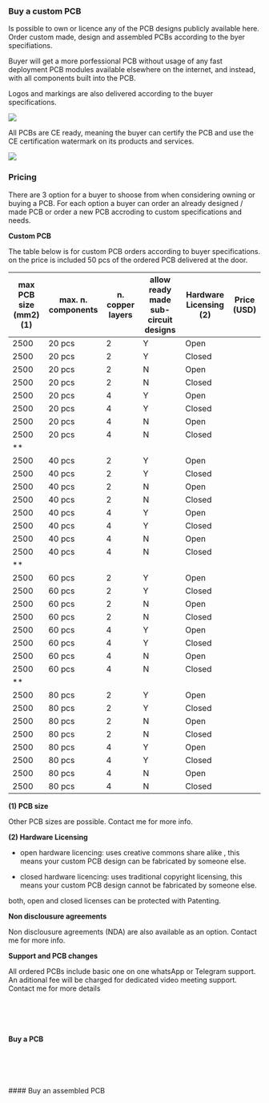 ### Buy a custom PCB
Is possible to own or licence any of the PCB designs publicly available here. Order custom made, design and assembled PCBs according to the byer specifiations.

Buyer will get a more porfessional PCB without usage of any fast deployment PCB modules available elsewhere on the internet, and instead, with all components built into the PCB.  

Logos and markings are also delivered according to the buyer specifications.

![](https://github.com/aeonSolutions/PCB-Prototyping-Catalogue/blob/main/certified%20logos.png)

All PCBs are CE ready, meaning the buyer can certify the PCB and use the CE certification watermark on its products and services. 

![](https://github.com/aeonSolutions/PCB-Prototyping-Catalogue/blob/main/ownApcb.png)

### Pricing
There are 3 option for a buyer to shoose from when considering owning or buying a PCB. For each option a buyer can order an already designed / made PCB or order a new PCB accroding to custom specifications and needs.

**Custom PCB**

The table below is for custom PCB orders according to buyer specifications. on the price is included 50 pcs of the ordered PCB delivered at the door. 

| max PCB size (mm2) (1) | max. n. components | n. copper layers | allow ready made sub-circuit designs | Hardware Licensing (2)| Price (USD) |
|--------------------|--------------------|------------------|--------------------------------------|--------------------|-------------|
|    2500            |    20 pcs          |  2               |             Y                        | Open               |             |
|    2500            |    20 pcs          |  2               |             Y                        | Closed             |             |
|    2500            |    20 pcs          |  2               |             N                        | Open               |             |
|    2500            |    20 pcs          |  2               |             N                        | Closed             |             |
|    2500            |    20 pcs          |  4               |             Y                        | Open               |             |
|    2500            |    20 pcs          |  4               |             Y                        | Closed             |             |
|    2500            |    20 pcs          |  4               |             N                        | Open               |             |
|    2500            |    20 pcs          |  4               |             N                        | Closed             |             |
|**                  |                    |                  |                                      |                    |             |
|    2500            |    40 pcs          |  2               |             Y                        | Open               |             |
|    2500            |    40 pcs          |  2               |             Y                        | Closed             |             |
|    2500            |    40 pcs          |  2               |             N                        | Open               |             |
|    2500            |    40 pcs          |  2               |             N                        | Closed             |             |
|    2500            |    40 pcs          |  4               |             Y                        | Open               |             |
|    2500            |    40 pcs          |  4               |             Y                        | Closed             |             |
|    2500            |    40 pcs          |  4               |             N                        | Open               |             |
|    2500            |    40 pcs          |  4               |             N                        | Closed             |             |
|**                  |                    |                  |                                      |                    |             |
|    2500            |    60 pcs          |  2               |             Y                        | Open               |             |
|    2500            |    60 pcs          |  2               |             Y                        | Closed             |             |
|    2500            |    60 pcs          |  2               |             N                        | Open               |             |
|    2500            |    60 pcs          |  2               |             N                        | Closed             |             |
|    2500            |    60 pcs          |  4               |             Y                        | Open               |             |
|    2500            |    60 pcs          |  4               |             Y                        | Closed             |             |
|    2500            |    60 pcs          |  4               |             N                        | Open               |             |
|    2500            |    60 pcs          |  4               |             N                        | Closed             |             |
|**                  |                    |                  |                                      |                    |             |
|    2500            |    80 pcs          |  2               |             Y                        | Open               |             |
|    2500            |    80 pcs          |  2               |             Y                        | Closed             |             |
|    2500            |    80 pcs          |  2               |             N                        | Open               |             |
|    2500            |    80 pcs          |  2               |             N                        | Closed             |             |
|    2500            |    80 pcs          |  4               |             Y                        | Open               |             |
|    2500            |    80 pcs          |  4               |             Y                        | Closed             |             |
|    2500            |    80 pcs          |  4               |             N                        | Open               |             |
|    2500            |    80 pcs          |  4               |             N                        | Closed             |             |

**(1) PCB size**

Other PCB sizes are possible. Contact me for more info.

**(2) Hardware Licensing**

- open hardware licencing: uses creative commons share alike , this means your custom PCB design can be fabricated by someone else.

- closed hardware licencing: uses traditional copyright licensing, this means your custom PCB design cannot be fabricated by someone else.

both, open and closed licenses can be protected with Patenting.  

**Non disclousure agreements**

Non disclousure agreements (NDA) are also available as an option. Contact me for more info.

**Support and PCB changes**

All ordered PCBs include basic one on one whatsApp or Telegram support. An aditional fee will be charged for dedicated video meeting support. Contact me for more details 

<br />
<br />
<br />

#### Buy a PCB  

|  |  |
|-------------|------|


<br />
<br />
<br />
#### Buy an assembled PCB

|  |  |
|-------------|------|


<br />
<br />
<br />

